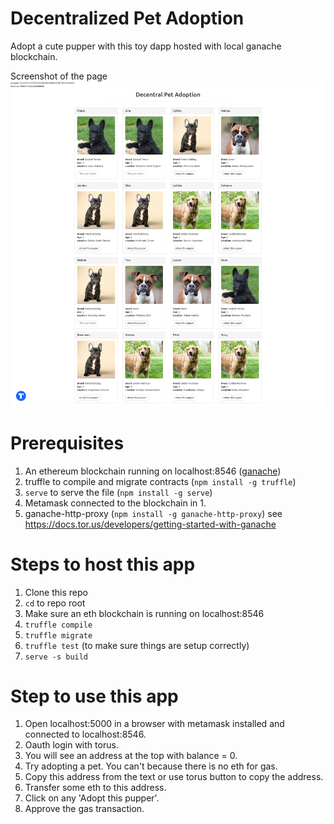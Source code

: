 # Decentralized Pet Adoption

Adopt a cute pupper with this toy dapp hosted with local ganache blockchain.

Screenshot of the page
![Screenshot of the frontpage](screenshot.png)

# Prerequisites

1. An ethereum blockchain running on localhost:8546 ([ganache](https://www.trufflesuite.com/ganache))
2. truffle to compile and migrate contracts (`npm install -g truffle`)
3. `serve` to serve the file (`npm install -g serve`)
4. Metamask connected to the blockchain in 1.
5. ganache-http-proxy (`npm install -g ganache-http-proxy`) see https://docs.tor.us/developers/getting-started-with-ganache

# Steps to host this app

1. Clone this repo
2. `cd` to repo root
3. Make sure an eth blockchain is running on localhost:8546
3. `truffle compile`
4. `truffle migrate`
5. `truffle test` (to make sure things are setup correctly)
6. `serve -s build`

# Step to use this app

1. Open localhost:5000 in a browser with metamask installed and connected to localhost:8546.
2. Oauth login with torus.
3. You will see an address at the top with balance = 0.
4. Try adopting a pet. You can't because there is no eth for gas.
5. Copy this address from the text or use torus button to copy the address.
6. Transfer some eth to this address.
7. Click on any 'Adopt this pupper'.
8. Approve the gas transaction.